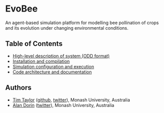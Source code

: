 # EvoBee

An agent-based simulation platform for modelling bee pollination of crops and its evolution under changing environmental conditions.

## Table of Contents
- [High-level description of system (ODD format)](docs/markdown/evobee-odd.md)
- [Installation and compilation](docs/markdown/evobee-install.md)
- [Simulation configuration and execution](docs/markdown/evobee-config.md)
- [Code architecture and documentation](docs/markdown/evobee-architecture.md)

## Authors
* [Tim Taylor](http://timt.co) ([github](https://github.com/tim-taylor), [twitter](https://twitter.com/drtimt)), Monash University, Australia
* [Alan Dorin](https://research.monash.edu/en/persons/alan-dorin) ([twitter](https://twitter.com/NRGBunny1)), Monash University, Australia
<!--stackedit_data:
eyJoaXN0b3J5IjpbLTE1NTcyNzY3NzQsLTE4MjU5NTQ4NzgsLT
EwNDMyMDA0MDcsLTk5OTk1OTU1NCwtMTc5ODA4NjY1OCwtMTQ5
ODg3OTMxNywtNzk1MjA4Mjc4LC0xMTUwNTI5MjI1XX0=
-->